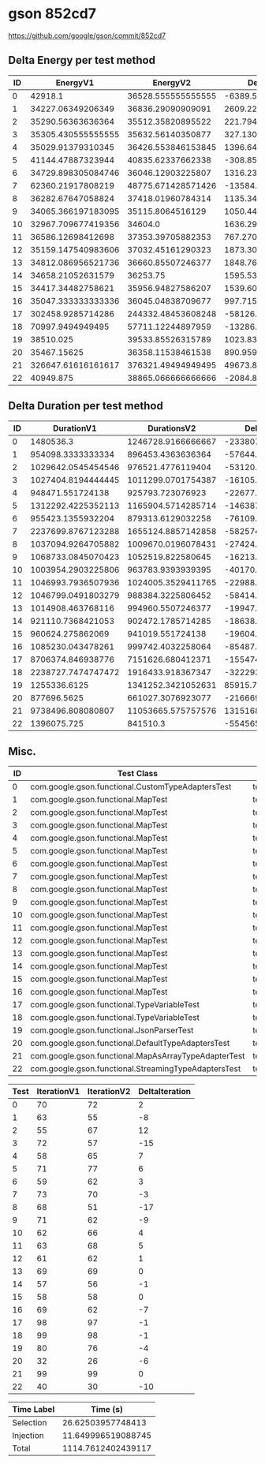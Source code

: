 # gson 852cd7


https://github.com/google/gson/commit/852cd7



## Delta Energy per test method


| ID | EnergyV1 | EnergyV2 | DeltaEnergy | σV1 | σV2 |
| --- | --- | --- | --- | --- | --- |
| 0 | 42918.1 | 36528.555555555555 | -6389.544444444444 | 17394.01657233232 | 5336.8781550039175 |
| 1 | 34227.06349206349 | 36836.29090909091 | 2609.2274170274177 | 3231.6292655956795 | 4546.547472024448 |
| 2 | 35290.56363636364 | 35512.35820895522 | 221.79457259158517 | 4166.208674403826 | 3655.414571916826 |
| 3 | 35305.430555555555 | 35632.56140350877 | 327.1308479532163 | 4157.3192946175905 | 4247.724885438081 |
| 4 | 35029.91379310345 | 36426.553846153845 | 1396.640053050396 | 3336.593355011411 | 3774.8622472299744 |
| 5 | 41144.47887323944 | 40835.62337662338 | -308.8554966160591 | 11767.362317508776 | 10787.309646228265 |
| 6 | 34729.898305084746 | 36046.12903225807 | 1316.2307271733225 | 3954.055633872624 | 4658.352853308916 |
| 7 | 62360.21917808219 | 48775.671428571426 | -13584.547749510763 | 43861.0393802245 | 30849.827147337663 |
| 8 | 36282.67647058824 | 37418.01960784314 | 1135.343137254902 | 3427.771002034346 | 6306.733194598518 |
| 9 | 34065.366197183095 | 35115.8064516129 | 1050.4402544298064 | 3991.0964649655098 | 4293.979374166209 |
| 10 | 32967.709677419356 | 34604.0 | 1636.290322580644 | 4546.343012431039 | 4067.763297246319 |
| 11 | 36586.12698412698 | 37353.39705882353 | 767.2700746965493 | 3261.0331671432546 | 6091.142646450099 |
| 12 | 35159.147540983606 | 37032.45161290323 | 1873.3040719196215 | 4447.977896940843 | 6681.072068881923 |
| 13 | 34812.086956521736 | 36660.85507246377 | 1848.7681159420317 | 3576.9685843334055 | 8404.019563255175 |
| 14 | 34658.21052631579 | 36253.75 | 1595.5394736842136 | 4087.8653234967387 | 4780.212130118136 |
| 15 | 34417.34482758621 | 35956.94827586207 | 1539.6034482758623 | 3327.3091776768442 | 4117.912801669336 |
| 16 | 35047.333333333336 | 36045.04838709677 | 997.715053763437 | 4216.275957152224 | 4394.925080749456 |
| 17 | 302458.9285714286 | 244332.48453608248 | -58126.444035346096 | 575875.2557069596 | 486386.7082827046 |
| 18 | 70997.9494949495 | 57711.12244897959 | -13286.827045969905 | 152475.17056741766 | 27533.00295610569 |
| 19 | 38510.025 | 39533.85526315789 | 1023.8302631578917 | 7877.692141380939 | 9242.897232760248 |
| 20 | 35467.15625 | 36358.11538461538 | 890.9591346153829 | 5468.4276254089655 | 4701.954170889793 |
| 21 | 326647.61616161617 | 376321.49494949495 | 49673.878787878784 | 541553.4379586586 | 587491.1859000181 |
| 22 | 40949.875 | 38865.066666666666 | -2084.8083333333343 | 13355.019734518366 | 4713.1068799913955 |

## Delta Duration per test method


| ID | DurationV1 | DurationsV2 | DeltaDuration |
| --- | --- | --- | --- |
| 0 | 1480536.3 | 1246728.9166666667 | -233807.3833333333 |
| 1 | 954098.3333333334 | 896453.4363636364 | -57644.89696969697 |
| 2 | 1029642.0545454546 | 976521.4776119404 | -53120.57693351421 |
| 3 | 1027404.8194444445 | 1011299.0701754387 | -16105.749269005843 |
| 4 | 948471.551724138 | 925793.723076923 | -22677.82864721492 |
| 5 | 1312292.4225352113 | 1165904.5714285714 | -146387.85110663995 |
| 6 | 955423.1355932204 | 879313.6129032258 | -76109.52268999454 |
| 7 | 2237699.8767123288 | 1655124.8857142858 | -582574.990998043 |
| 8 | 1037094.9264705882 | 1009670.0196078431 | -27424.90686274506 |
| 9 | 1068733.0845070423 | 1052519.822580645 | -16213.261926397216 |
| 10 | 1003954.2903225806 | 963783.9393939395 | -40170.35092864116 |
| 11 | 1046993.7936507936 | 1024005.3529411765 | -22988.440709617105 |
| 12 | 1046799.0491803279 | 988384.3225806452 | -58414.726599682705 |
| 13 | 1014908.463768116 | 994960.5507246377 | -19947.91304347827 |
| 14 | 921110.7368421053 | 902472.1785714285 | -18638.55827067676 |
| 15 | 960624.275862069 | 941019.551724138 | -19604.724137931014 |
| 16 | 1085230.043478261 | 999742.4032258064 | -85487.64025245456 |
| 17 | 8706374.846938776 | 7151626.680412371 | -1554748.1665264051 |
| 18 | 2238727.7474747472 | 1916433.918367347 | -322293.82910740026 |
| 19 | 1255336.6125 | 1341252.3421052631 | 85915.7296052631 |
| 20 | 877696.5625 | 661027.3076923077 | -216669.25480769225 |
| 21 | 9738496.808080807 | 11053665.575757576 | 1315168.7676767688 |
| 22 | 1396075.725 | 841510.3 | -554565.425 |

## Misc.

| ID | Test Class | Test Method |
| --- | --- | --- |
| 0 | com.google.gson.functional.CustomTypeAdaptersTest | testCustomAdapterInvokedForMapElementDeserialization |
| 1 | com.google.gson.functional.MapTest | testMapDeserializationWithDuplicateKeys |
| 2 | com.google.gson.functional.MapTest | testMapDeserializationWithNullKey |
| 3 | com.google.gson.functional.MapTest | testMapStandardSubclassDeserialization |
| 4 | com.google.gson.functional.MapTest | testReadMapsWithEmptyStringKey |
| 5 | com.google.gson.functional.MapTest | testMapSubclassDeserialization |
| 6 | com.google.gson.functional.MapTest | testStringKeyDeserialization |
| 7 | com.google.gson.functional.MapTest | testMapDeserialization |
| 8 | com.google.gson.functional.MapTest | testMapDeserializationWithNullValue |
| 9 | com.google.gson.functional.MapTest | testComplexKeysDeserialization |
| 10 | com.google.gson.functional.MapTest | testMapDeserializationWithWildcardValues |
| 11 | com.google.gson.functional.MapTest | testMapDeserializationEmpty |
| 12 | com.google.gson.functional.MapTest | testMapDeserializationWithIntegerKeys |
| 13 | com.google.gson.functional.MapTest | testMapOfMapDeserialization |
| 14 | com.google.gson.functional.MapTest | testBooleanKeyDeserialization |
| 15 | com.google.gson.functional.MapTest | testNumberKeyDeserialization |
| 16 | com.google.gson.functional.MapTest | testParameterizedMapSubclassDeserialization |
| 17 | com.google.gson.functional.TypeVariableTest | testAdvancedTypeVariables |
| 18 | com.google.gson.functional.TypeVariableTest | testTypeVariablesViaTypeParameter |
| 19 | com.google.gson.functional.JsonParserTest | testExtraCommasInMaps |
| 20 | com.google.gson.functional.DefaultTypeAdaptersTest | testPropertiesDeserialization |
| 21 | com.google.gson.functional.MapAsArrayTypeAdapterTest | testSerializeComplexMapWithTypeAdapter |
| 22 | com.google.gson.functional.StreamingTypeAdaptersTest | testDeserializeMap |




| Test | IterationV1 | IterationV2 | DeltaIteration |
| --- | --- | --- | --- |
| 0 | 70 | 72 | 2 |
| 1 | 63 | 55 | -8 |
| 2 | 55 | 67 | 12 |
| 3 | 72 | 57 | -15 |
| 4 | 58 | 65 | 7 |
| 5 | 71 | 77 | 6 |
| 6 | 59 | 62 | 3 |
| 7 | 73 | 70 | -3 |
| 8 | 68 | 51 | -17 |
| 9 | 71 | 62 | -9 |
| 10 | 62 | 66 | 4 |
| 11 | 63 | 68 | 5 |
| 12 | 61 | 62 | 1 |
| 13 | 69 | 69 | 0 |
| 14 | 57 | 56 | -1 |
| 15 | 58 | 58 | 0 |
| 16 | 69 | 62 | -7 |
| 17 | 98 | 97 | -1 |
| 18 | 99 | 98 | -1 |
| 19 | 80 | 76 | -4 |
| 20 | 32 | 26 | -6 |
| 21 | 99 | 99 | 0 |
| 22 | 40 | 30 | -10 |



| Time Label | Time (s) |
| --- | --- |
| Selection | 26.62503957748413 |
| Injection | 11.649996519088745 |
| Total | 1114.7612402439117 |


